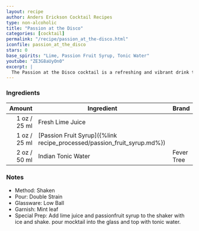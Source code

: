 ```yaml
---
layout: recipe
author: Anders Erickson Cocktail Recipes
type: non-alcoholic
title: "Passion at the Disco"
categories: [cocktail]
permalink: "/recipe/passion_at_the-disco.html"
iconfile: passion_at_the_disco
stars: 0
base_spirits: "Lime, Passion Fruit Syrup, Tonic Water"
youtube: "ZE3G8aUyOn0"
excerpt: |
  The Passion at the Disco cocktail is a refreshing and vibrant drink that combines the tropical flavors of passion fruit with the bright citrus notes of lime.
---
```


### Ingredients

| Amount | Ingredient                                                    | Brand      |
| -----: | ------------------------------------------------------------- | ---------- |
|   1 oz / 25 ml | Fresh Lime Juice                                              |
|   1 oz / 25 ml | [Passion Fruit Syrup]({%link recipe_processed/passion_fruit_syrup.md%}) |
|   2 oz / 50 ml | Indian Tonic Water                                            | Fever Tree |

### Notes

- Method: Shaken
- Pour: Double Strain
- Glassware: Low Ball
- Garnish: Mint leaf
- Special Prep: Add lime juice and passionfruit syrup to the shaker with ice and shake. pour mocktail into the glass and top with tonic water.
